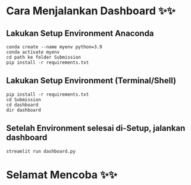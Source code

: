# Cara Menjalankan Dashboard ✨✨

## Lakukan Setup Environment Anaconda
```
conda create --name myenv python=3.9
conda activate myenv
cd path ke folder Submission
pip install -r requirements.txt
```

## Lakukan Setup Environment (Terminal/Shell)
```
pip install -r requirements.txt
cd Submission
cd dashboard
dir dashboard
```

## Setelah Environment selesai di-Setup, jalankan dashboard
```
streamlit run dashboard.py
```

# Selamat Mencoba ✨✨
